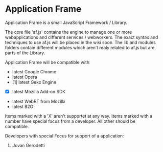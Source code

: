 Application Frame
================

Application Frame is a small JavaScript Framework / Library. 

The core file 'af.js' contains the engine to manage one or more webapplications and different services / webworkers. The exact syntax and techniques to use af.js will be placed in the wiki soon. The lib and modules folders contain different modules which aren't realy related to af.js but are parts of the Library.

Application Frame will be compatible with:

- latest Google Chrome
- latest Opera
- [1] latest Geko Engine
- [X] latest Mozilla Add-on SDK
- latest WebRT from Mozilla
- latest B2G

Items marked with a 'X' aren't supportet at any way. Items marked with a number have special focus from a developer. All other should be compatible.

Developers with special Focus for support of a application:

1. Jovan Gerodetti
